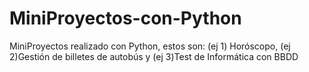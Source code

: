 # MiniProyectos-con-Python
MiniProyectos realizado con Python, estos son: (ej 1) Horóscopo, (ej 2)Gestión de billetes de autobús y (ej 3)Test de Informática con BBDD

